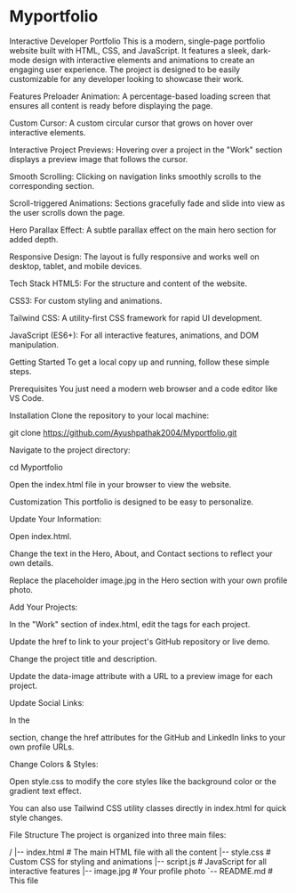 # Myportfolio
Interactive Developer Portfolio
This is a modern, single-page portfolio website built with HTML, CSS, and JavaScript. It features a sleek, dark-mode design with interactive elements and animations to create an engaging user experience. The project is designed to be easily customizable for any developer looking to showcase their work.

Features
Preloader Animation: A percentage-based loading screen that ensures all content is ready before displaying the page.

Custom Cursor: A custom circular cursor that grows on hover over interactive elements.

Interactive Project Previews: Hovering over a project in the "Work" section displays a preview image that follows the cursor.

Smooth Scrolling: Clicking on navigation links smoothly scrolls to the corresponding section.

Scroll-triggered Animations: Sections gracefully fade and slide into view as the user scrolls down the page.

Hero Parallax Effect: A subtle parallax effect on the main hero section for added depth.

Responsive Design: The layout is fully responsive and works well on desktop, tablet, and mobile devices.

Tech Stack
HTML5: For the structure and content of the website.

CSS3: For custom styling and animations.

Tailwind CSS: A utility-first CSS framework for rapid UI development.

JavaScript (ES6+): For all interactive features, animations, and DOM manipulation.

Getting Started
To get a local copy up and running, follow these simple steps.

Prerequisites
You just need a modern web browser and a code editor like VS Code.

Installation
Clone the repository to your local machine:

git clone https://github.com/Ayushpathak2004/Myportfolio.git

Navigate to the project directory:

cd Myportfolio

Open the index.html file in your browser to view the website.

Customization
This portfolio is designed to be easy to personalize.

Update Your Information:

Open index.html.

Change the text in the Hero, About, and Contact sections to reflect your own details.

Replace the placeholder image.jpg in the Hero section with your own profile photo.

Add Your Projects:

In the "Work" section of index.html, edit the <a> tags for each project.

Update the href to link to your project's GitHub repository or live demo.

Change the project title and description.

Update the data-image attribute with a URL to a preview image for each project.

Update Social Links:

In the <footer> section, change the href attributes for the GitHub and LinkedIn links to your own profile URLs.

Change Colors & Styles:

Open style.css to modify the core styles like the background color or the gradient text effect.

You can also use Tailwind CSS utility classes directly in index.html for quick style changes.

File Structure
The project is organized into three main files:

/
|-- index.html      # The main HTML file with all the content
|-- style.css       # Custom CSS for styling and animations
|-- script.js       # JavaScript for all interactive features
|-- image.jpg       # Your profile photo
`-- README.md       # This file
